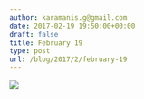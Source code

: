 ```yaml
---
author: karamanis.g@gmail.com
date: 2017-02-19 19:50:00+00:00
draft: false
title: February 19
type: post
url: /blog/2017/2/february-19
---
```


![](https://images.squarespace-cdn.com/content/v1/4f3f61bae4b063b909445965/1487527104469-5OGY1AFYG4Y55IEXBE7L/ke17ZwdGBToddI8pDm48kK60W-ob1oA2Fm-j4E_9NQB7gQa3H78H3Y0txjaiv_0fDoOvxcdMmMKkDsyUqMSsMWxHk725yiiHCCLfrh8O1z4YTzHvnKhyp6Da-NYroOW3ZGjoBKy3azqku80C789l0kD6Ec8Uq9YczfrzwR7e2Mh5VMMOxnTbph8FXiclivDQnof69TlCeE0rAhj6HUpXkw/image-asset.jpeg?format=original)

